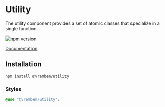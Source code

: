 # Utility

The utility component provides a set of atomic classes that specialize in a single function.

[![npm version](https://img.shields.io/npm/v/%40vrembem%2Futility.svg)](https://www.npmjs.com/package/%40vrembem%2Futility)

[Documentation](https://vrembem.com/packages/utility)

## Installation

```sh
npm install @vrembem/utility
```

### Styles

```scss
@use "@vrembem/utility";
```
